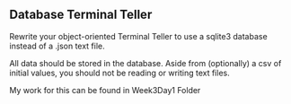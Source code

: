 ## Database Terminal Teller

Rewrite your object-oriented Terminal Teller to use a sqlite3 database instead of a .json text file.

All data should be stored in the database. Aside from (optionally) a csv of initial values, you should not be reading or writing text files.

My work for this can be found in Week3Day1 Folder 